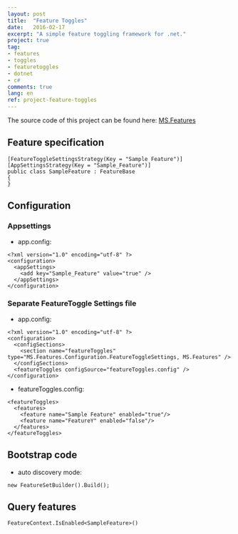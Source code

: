 ```yaml
---
layout: post
title:  "Feature Toggles"
date:   2016-02-17
excerpt: "A simple feature toggling framework for .net."
project: true
tag:
- features 
- toggles
- featuretoggles
- dotnet
- c#
comments: true
lang: en
ref: project-feature-toggles 
---
```


The source code of this project can be found here: [MS.Features](https://github.com/mcpride/MS.Features)


## Feature specification

```
[FeatureToggleSettingsStrategy(Key = "Sample Feature")]
[AppSettingsStrategy(Key = "Sample_Feature")]
public class SampleFeature : FeatureBase
{
}
```

## Configuration

### Appsettings

* app.config:

```
<?xml version="1.0" encoding="utf-8" ?>
<configuration>
  <appSettings>
    <add key="Sample_Feature" value="true" />
  </appSettings>
</configuration>
```

### Separate FeatureToggle Settings file

* app.config:

```
<?xml version="1.0" encoding="utf-8" ?>
<configuration>
  <configSections>
    <section name="featureToggles" type="MS.Features.Configuration.FeatureToggleSettings, MS.Features" />
  </configSections>
  <featureToggles configSource="featureToggles.config" />
</configuration>
```

* featureToggles.config:

```
<featureToggles>
  <features>
    <feature name="Sample Feature" enabled="true"/>
    <feature name="FeatureY" enabled="false"/>
  </features>
</featureToggles>
```

## Bootstrap code

* auto discovery mode:

```
new FeatureSetBuilder().Build();
```

## Query features

```
FeatureContext.IsEnabled<SampleFeature>()
```
